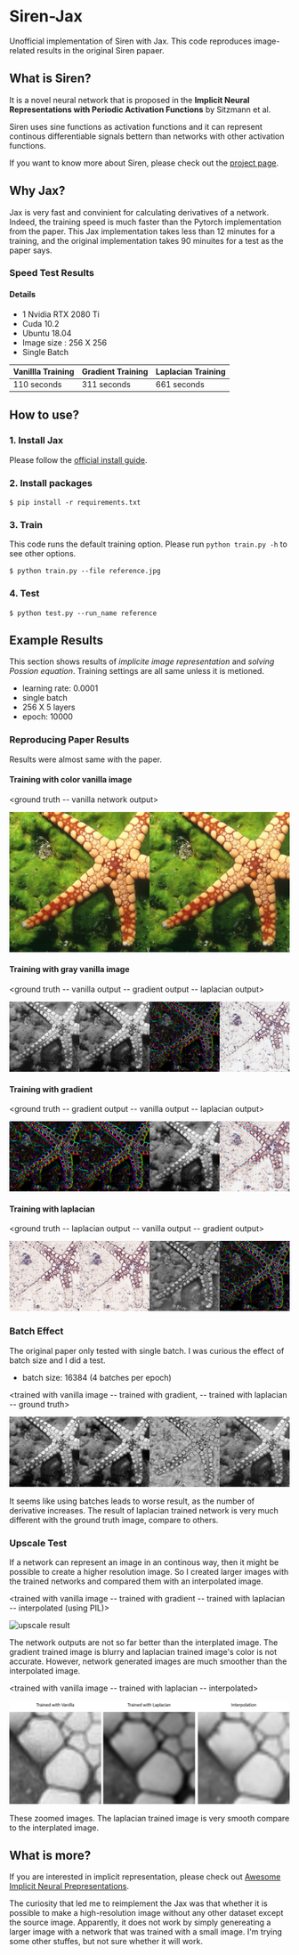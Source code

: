 # Siren-Jax
Unofficial implementation of Siren with Jax. This code reproduces image-related results in the original Siren papaer.

## What is Siren?
It is a novel neural network that is proposed in the **Implicit Neural Representations
with Periodic Activation Functions** by Sitzmann et al. 

Siren uses sine functions as activation functions and it can represent continous differentiable signals bettern than networks with other activation functions.

If you want to know more about Siren, please check out the [project page](https://vsitzmann.github.io/siren/).

## Why Jax?

Jax is very fast and convinient for calculating derivatives of a network. Indeed, the training speed is much faster than the Pytorch implementation from the paper. This Jax implementation takes less than 12 minutes for a training, and the original implementation takes 90 minuites for a test as the paper says.

### Speed Test Results

#### Details

- 1 Nvidia RTX 2080 Ti
- Cuda 10.2
- Ubuntu 18.04
- Image size : 256 X 256
- Single Batch

| Vanillla Training | Gradient Training | Laplacian Training |
|-------------------|-------------------|--------------------|
| 110 seconds       |   311 seconds     |   661 seconds      |

## How to use?

### 1. Install Jax
Please follow the [official install guide](https://github.com/google/jax).

### 2. Install packages
```shell
$ pip install -r requirements.txt
```

### 3. Train
This code runs the default training option. Please run ```python train.py -h``` to see other options.
```shell
$ python train.py --file reference.jpg
```

### 4. Test
```shell
$ python test.py --run_name reference
```

## Example Results
This section shows results of *implicite image representation* and *solving Possion equation*.
Training settings are all same unless it is metioned.
- learning rate: 0.0001
- single batch
- 256 X 5 layers
- epoch: 10000 

### Reproducing Paper Results

Results were almost same with the paper.

#### Training with color vanilla image
<ground truth -- vanilla network output>

![vanilla color result](example_results/vanilla_color_result.png)

#### Training with gray vanilla image
<ground truth -- vanilla output -- gradient output -- laplacian output>

![vanilla gray result](example_results/vanilla_gray_result.png)

#### Training with gradient
<ground truth -- gradient output -- vanilla output -- laplacian output>

![gradient result](example_results/gradient_result.png)

#### Training with laplacian
<ground truth -- laplacian output -- vanilla output -- gradient output>

![laplacian result](example_results/laplacian_result.png)

### Batch Effect
The original paper only tested with single batch. I was curious the effect of batch size and I did a test.
- batch size: 16384 (4 batches per epoch)

<trained with vanilla image -- trained with gradient, -- trained with laplacian -- ground truth>

![batch result](example_results/batch_result.png)

It seems like using batches leads to worse result, as the number of derivative increases. The result of laplacian trained network is very much different with the ground truth image, compare to others.

### Upscale Test

If a network can represent an image in an continous way, then it might be possible to create a higher resolution image. So I created larger images with the trained networks and compared them with an interpolated image.

<trained with vanilla image -- trained with gradient -- trained with laplacian -- interpolated (using PIL)>

![upscale result](example_results/upscale_result.png)

The network outputs are not so far better than the interplated image. The gradient trained image is blurry and laplacian trained image's color is not accurate. However, network generated images are much smoother than the interpolated image.

<trained with vanilla image -- trained with laplacian -- interpolated>

![zoomed upscale result](example_results/upscale_result_zoom.png)

These zoomed images. The laplacian trained image is very smooth compare to the interplated image. 

## What is more?

If you are interested in implicit representation, please check out [Awesome Implicit Neural Prepresentations](https://github.com/vsitzmann/awesome-implicit-representations).

The curiosity that led me to reimplement the Jax was that whether it is possible to make a high-resolution image without any other dataset except the source image. Apparently, it does not work by simply genereating a larger image with a network that was trained with a small image. I'm trying some other stuffes, but not sure whether it will work.


